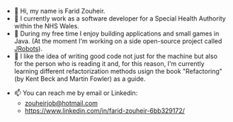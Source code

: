 - 👋 Hi, my name is Farid Zouheir.
- :office: I currently work as a software developer for a Special Health Authority within the NHS Wales.
- 👀 During my free time I enjoy building applications and small games in Java. (At the moment I'm working on a side open-source project called [JRobots](https://github.com/zhrfrd/JRobots)).
- 🌱 I like the idea of writing good code not just for the machine but also for the person who is reading it and, for this reason, I'm currently learning different refactorization methods usign the book "Refactoring" (by Kent Beck and Martin Fowler) as a guide.
<!-- - 💞️ I’m looking to collaborate on  -->
- 📫 You can reach me by email or Linkedin:
  - zouheirjob@hotmail.com
  - https://www.linkedin.com/in/farid-zouheir-6bb329172/

<!---
zhrfrd/zhrfrd is a ✨ special ✨ repository because its `README.md` (this file) appears on your GitHub profile.
You can click the Preview link to take a look at your changes.
--->
